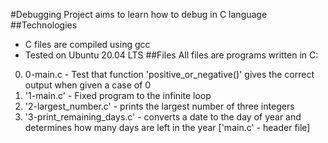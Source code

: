 #Debugging 
Project aims to learn how to debug in C language
##Technologies
* C files are compiled using gcc
* Tested on Ubuntu 20.04 LTS
##Files
All files are programs written in C:
0. 0-main.c - Test that function 'positive_or_negative()' gives the correct output when given a case of 0
1. '1-main.c' - Fixed program to the infinite loop
2. '2-largest_number.c' - prints the largest number of three integers
3. '3-print_remaining_days.c' - converts a date to the day of year and determines how many days are left in the year
['main.c' - header file]
